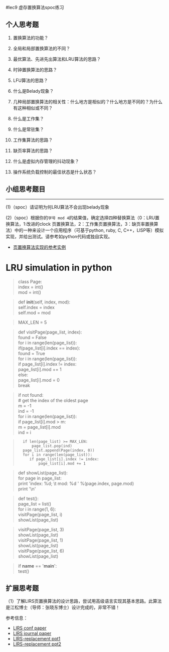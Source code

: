 #lec9 虚存置换算法spoc练习

## 个人思考题
1. 置换算法的功能？

2. 全局和局部置换算法的不同？

3. 最优算法、先进先出算法和LRU算法的思路？

4. 时钟置换算法的思路？

5. LFU算法的思路？

6. 什么是Belady现象？

7. 几种局部置换算法的相关性：什么地方是相似的？什么地方是不同的？为什么有这种相似或不同？

8. 什么是工作集？

9. 什么是常驻集？

10. 工作集算法的思路？

11. 缺页率算法的思路？

12. 什么是虚拟内存管理的抖动现象？

13. 操作系统负载控制的最佳状态是什么状态？

## 小组思考题目

----
(1)（spoc）请证明为何LRU算法不会出现belady现象


(2)（spoc）根据你的`学号 mod 4`的结果值，确定选择四种替换算法（0：LRU置换算法，1:改进的clock 页置换算法，2：工作集页置换算法，3：缺页率置换算法）中的一种来设计一个应用程序（可基于python, ruby, C, C++，LISP等）模拟实现，并给出测试。请参考如python代码或独自实现。
 - [页置换算法实现的参考实例](https://github.com/chyyuu/ucore_lab/blob/master/related_info/lab3/page-replacement-policy.py)
 
# LRU simulation in python

> class Page:  
>   index = int()  
>   mod = int()  

>    def __init__(self, index, mod):  
>       self.index = index  
>       self.mod = mod  

> MAX_LEN = 5    
        
> def visitPage(page_list, index):    
>   found = False  
>   for i in range(len(page_list)):  
>       if(page_list[i].index == index):  
>           found = True  
>           for i in range(len(page_list)):  
>               if page_list[i].index != index:  
>                   page_list[i].mod += 1  
>               else:  
>                   page_list[i].mod = 0  
>           break  

>    if not found:  
>       # get the index of the oldest page  
>       m = -1  
>       ind = -1  
>       for i in range(len(page_list)):  
>           if page_list[i].mod > m:  
>               m = page_list[i].mod  
>               ind = i  

>       if len(page_list) >= MAX_LEN:  
>           page_list.pop(ind)  
>       page_list.append(Page(index, 0))  
>       for i in range(len(page_list)):  
>          if page_list[i].index != index:  
>              page_list[i].mod += 1  
        
> def showList(page_list):  
>   for page in page_list:  
>       print 'index: %d; \t mod: %d ' %(page.index, page.mod)  
>   print '\n'  

                
> def test():  
>   page_list = list()  
>   for i in range(1, 6):  
>       visitPage(page_list, i)  
>       showList(page_list)  

 >   visitPage(page_list, 3)  
 >   showList(page_list)  
 >   visitPage(page_list, 1)  
 >   showList(page_list)  
 >   visitPage(page_list, 6)  
 >   showList(page_list)  


> if __name__ == '__main__':  
>   test()  

## 扩展思考题
（1）了解LIRS页置换算法的设计思路，尝试用高级语言实现其基本思路。此算法是江松博士（导师：张晓东博士）设计完成的，非常不错！

参考信息：

 - [LIRS conf paper](http://www.ece.eng.wayne.edu/~sjiang/pubs/papers/jiang02_LIRS.pdf)
 - [LIRS journal paper](http://www.ece.eng.wayne.edu/~sjiang/pubs/papers/jiang05_LIRS.pdf)
 - [LIRS-replacement ppt1](http://dragonstar.ict.ac.cn/course_09/XD_Zhang/(6)-LIRS-replacement.pdf)
 - [LIRS-replacement ppt2](http://www.ece.eng.wayne.edu/~sjiang/Projects/LIRS/sig02.ppt)
